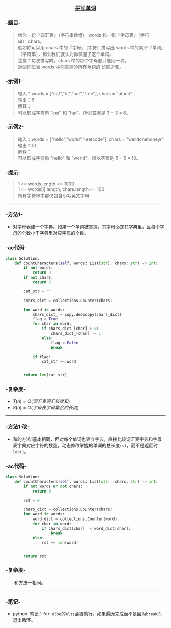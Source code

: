 ### <center> [拼写单词](https://leetcode-cn.com/problems/find-words-that-can-be-formed-by-characters/) </center>

### -题目-
> 给你一份『词汇表』（字符串数组） words 和一张『字母表』（字符串） chars。  
假如你可以用 chars 中的『字母』（字符）拼写出 words 中的某个『单词』（字符串），那么我们就认为你掌握了这个单词。  
注意：每次拼写时，chars 中的每个字母都只能用一次。  
返回词汇表 words 中你掌握的所有单词的 长度之和。  


### -示例1-
> 输入：words = ["cat","bt","hat","tree"], chars = "atach"  
输出：6  
解释：   
可以形成字符串 "cat" 和 "hat"，所以答案是 3 + 3 = 6。  


### -示例2-
> 输入：words = ["hello","world","leetcode"], chars = "welldonehoneyr"  
输出：10  
解释：  
可以形成字符串 "hello" 和 "world"，所以答案是 5 + 5 = 10。  

### -提示-
> 1 <= words.length <= 1000  
1 <= words[i].length, chars.length <= 100  
所有字符串中都仅包含小写英文字母  

---

### -方法1-
+ 对字母表建一个字典。如果一个单词被掌握，其字母必定在字典里，且每个字母的个数小于字典里对应字母的个数。

### -ac代码-
```py
class Solution:
    def countCharacters(self, words: List[str], chars: str) -> int:
        if not words:
            return 0
        if not chars:
            return 0

        cat_str = ''

        chars_dict = collections.Counter(chars)

        for word in words:
            chars_dict_ = copy.deepcopy(chars_dict)
            flag = True
            for char in word:
                if chars_dict_[char] > 0:
                    chars_dict_[char] -= 1
                else:
                    flag = False
                    break

            if flag:
                cat_str += word


        return len(cat_str)
```

### -复杂度-
+ $T(n) = O(词汇表词汇长度和)$
+ $S(n) = O(字母表字母集合的长度)$


---

### [-方法1·改-](https://leetcode-cn.com/problems/find-words-that-can-be-formed-by-characters/solution/pin-xie-dan-ci-by-leetcode-solution/)
+ 和的方法1基本相同，但对每个单词也建立字典，直接比较词汇表字典和字母表字典对应字符的数量。动态修改掌握的单词的总长度`rst`，而不是返回时`len()`。

### -ac代码-
```py
class Solution:
    def countCharacters(self, words: List[str], chars: str) -> int:
        if not words or not chars:
            return 0

        rst = 0

        chars_dict = collections.Counter(chars)
        for word in words:
            word_dict = collections.Counter(word)
            for char in word:
                if chars_dict[char]  < word_dict[char]:
                    break
            else:
                rst += len(word)


        return rst
```

### -复杂度-
&emsp;&emsp;和方法一相同。

---
### -笔记-
+ python-笔记：`for else`的`else`会被执行，如果遍历完成而不是因为`break`而退出循环。
